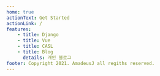 ```yaml
---
home: true
actionText: Get Started
actionLink: /
features:
    - title: Django
    - title: Vue
    - title: CASL
    - title: Blog
      details: 개인 블로그
footer: Copyright 2021. AmadeusJ all regiths reserved.
---
```

